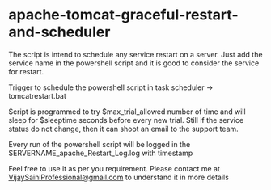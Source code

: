 # apache-tomcat-graceful-restart-and-scheduler



The script is intend to schedule any service restart on a server. Just add the service name in the powershell script and it is good to consider the service for restart.

Trigger to schedule the powershell script in task scheduler ->  tomcatrestart.bat 

Script is programmed to try $max_trial_allowed number of time and will sleep for $sleeptime seconds before every new trial. Still if the service status do not change, then it can shoot an email to the support team.

Every run of the powershell script will be logged in the SERVERNAME_apache_Restart_Log.log with timestamp



Feel free to use it as per you requirement. Please contact me at VijaySainiProfessional@gmail.com to understand it in more details
